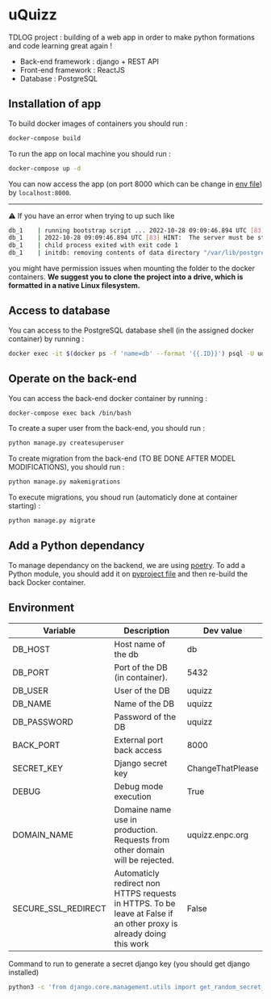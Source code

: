 # uQuizz

TDLOG project : building of a web app in order to make python formations and code learning great again !

* Back-end framework : django + REST API
* Front-end framework : ReactJS
* Database : PostgreSQL

  
## Installation of app

To build docker images of containers you should run :

```bash
docker-compose build
```
To run the app on local machine you should run :

```bash
docker-compose up -d
```

You can now access the app (on port 8000 which can be change in [env file](.env)) by `localhost:8000`.

---

⚠️ If you have an error when trying to up such like 
```bash
db_1    | running bootstrap script ... 2022-10-28 09:09:46.894 UTC [83] FATAL:  data directory "/var/lib/postgresql/data" has wrong ownership
db_1    | 2022-10-28 09:09:46.894 UTC [83] HINT:  The server must be started by the user that owns the data directory.
db_1    | child process exited with exit code 1
db_1    | initdb: removing contents of data directory "/var/lib/postgresql/data" uquizz_db_1 exited with code 1
```
you might have permission issues when mounting the folder to the docker containers. **We suggest you to clone the project into a drive, which is formatted in a native Linux filesystem.**

## Access to database

You can access to the PostgreSQL database shell (in the assigned docker container) by running :

```bash
docker exec -it $(docker ps -f 'name=db' --format '{{.ID}}') psql -U uquizz
```

## Operate on the back-end

You can access the back-end docker container by running :

```bash
docker-compose exec back /bin/bash
```

To create a super user from the back-end, you should run :

```bash
python manage.py createsuperuser
```

To create migration from the back-end (TO BE DONE AFTER MODEL MODIFICATIONS), you should run :

```bash
python manage.py makemigrations
```

To execute migrations, you shoud run (automaticly done at container starting) :

```bash
python manage.py migrate
```

## Add a Python dependancy
To manage dependancy on the backend, we are using [poetry](https://python-poetry.org/). To add a Python module, you should add it on [pyproject file](/back/pyproject.toml) and then re-build the back Docker container.


## Environment

| Variable | Description | Dev value |
|-----------------------|---------------------------------------------------------------------------------------------------------------------------------------|------------------|
| DB_HOST | Host name of the db | db |
| DB_PORT | Port of the DB (in container). | 5432 |
| DB_USER | User of the DB | uquizz |
| DB_NAME | Name of the DB | uquizz |
| DB_PASSWORD | Password of the DB | uquizz |
| BACK_PORT | External port back access | 8000 |
| SECRET_KEY | Django secret key | ChangeThatPlease |
| DEBUG | Debug mode execution | True |
| DOMAIN_NAME | Domaine name use in production. Requests from other domain will be rejected. | uquizz.enpc.org |
| SECURE_SSL_REDIRECT | Automaticly redirect non HTTPS requests in HTTPS. To be leave at False if an other proxy is already doing this work | False |

  

Command to run to generate a secret django key (you should get django installed)

```bash
python3 -c 'from django.core.management.utils import get_random_secret_key; print(get_random_secret_key())'
```
